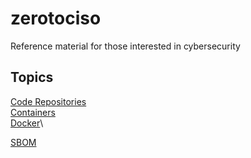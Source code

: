# zerotociso
Reference material for those interested in cybersecurity


## Topics
[Code Repositories](docs/CODEREPOSITORIES.md) \
[Containers](docs/CONTAINERS.md) \
[Docker](docs/DOCKER.md)\

[SBOM](docs/SBOM.md)
